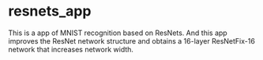 # resnets_app
This is a app of MNIST recognition based on ResNets. And this app improves the ResNet network structure and obtains a 16-layer ResNetFix-16 network that increases network width. 
